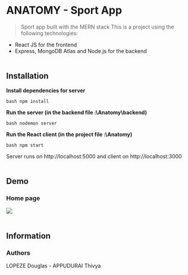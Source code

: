 # ANATOMY - Sport App

> Sport app built with the MERN stack
This is a project using the following technologies:
- React JS for the frontend
- Express, MongoDB Atlas and Node.js for the backend
<br><br>
## Installation

**Install dependencies for server**
```
bash npm install
```
**Run the server (in the backend file :\Anatomy\backend)**
```
bash nodemon server
```
**Run the React client (in the project file :\Anatomy)**
```
bash npm start
```
Server runs on http://localhost:5000 and client on http://localhost:3000
<br><br>
## Demo
### Home page
<img id="screenshot" src="/src/components/Pages/Sport/anatomy.gif">
<br><br>

## Information

### Authors

LOPEZE Douglas - APPUDURAI Thivya
